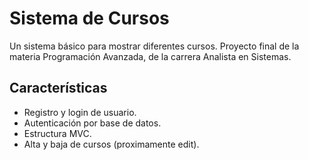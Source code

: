 # Sistema de Cursos

Un sistema básico para mostrar diferentes cursos.
Proyecto final de la materia Programación Avanzada, de la carrera Analista en Sistemas.

## Características

* Registro y login de usuario.
* Autenticación por base de datos.
* Estructura MVC.
* Alta y baja de cursos (proximamente edit).
